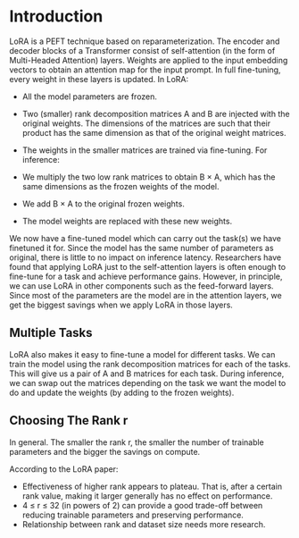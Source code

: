 # Introduction

LoRA is a PEFT technique based on reparameterization.
The encoder and decoder blocks of a Transformer consist of self-attention (in
the form of Multi-Headed Attention) layers. Weights are applied to the input
embedding vectors to obtain an attention map for the input prompt.
In full fine-tuning, every weight in these layers is updated. In LoRA:

* All the model parameters are frozen.
* Two (smaller) rank decomposition matrices A and B are injected with
the original weights. The dimensions of the matrices are such that their
product has the same dimension as that of the original weight matrices.
* The weights in the smaller matrices are trained via fine-tuning.
For inference:

* We multiply the two low rank matrices to obtain B × A, which has the
same dimensions as the frozen weights of the model.
* We add B × A to the original frozen weights.
* The model weights are replaced with these new weights.

We now have a fine-tuned model which can carry out the task(s) we have finetuned
it for. Since the model has the same number of parameters as original,
there is little to no impact on inference latency.
Researchers have found that applying LoRA just to the self-attention layers is
often enough to fine-tune for a task and achieve performance gains. However, in
principle, we can use LoRA in other components such as the feed-forward layers.
Since most of the parameters are the model are in the attention layers, we get
the biggest savings when we apply LoRA in those layers.

## Multiple Tasks

LoRA also makes it easy to fine-tune a model for different tasks. We can train
the model using the rank decomposition matrices for each of the tasks. This will
give us a pair of A and B matrices for each task.
During inference, we can swap out the matrices depending on the task we want
the model to do and update the weights (by adding to the frozen weights).

## Choosing The Rank r

In general. The smaller the rank r, the smaller the number of trainable
parameters and the bigger the savings on compute.

According to the LoRA paper:

* Effectiveness of higher rank appears to plateau. That is, after a certain
    rank value, making it larger generally has no effect on performance.
* 4 ≤ r ≤ 32 (in powers of 2) can provide a good trade-off between reducing
    trainable parameters and preserving performance.
* Relationship between rank and dataset size needs more research.
